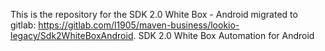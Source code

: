 This is the repository for the SDK 2.0 White Box - Android
migrated to gitlab: https://gitlab.com/l1905/maven-business/lookio-legacy/Sdk2WhiteBoxAndroid. SDK 2.0 White Box Automation for Android
